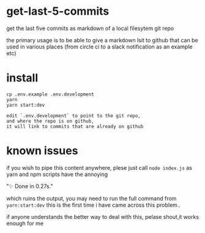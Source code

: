 # get-last-5-commits
get the last five commits as markdown of a local filesytem git repo

the primary usage is to be able to give a markdown lsit to github
that can be used in various places (from circle ci to a slack notification as an example etc)

# install

```
cp .env.example .env.development
yarn
yarn start:dev

edit `.env.development` to point to the git repo,
and where the repo is on github,
it will link to commits that are already on github
```

# known issues

if you wish to pipe this content anywhere, plese just call `node index.js`
as yarn and npm scripts have the annoying

"✨  Done in 0.27s."

which ruins the output, you may need to run the full command from `yarn:start:dev`
this is the first time i have came across this problem..

if anyone understands the better way to deal with this, pelase shout,it works enough for me
